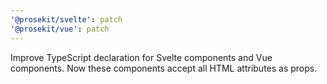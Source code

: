 ```yaml
---
'@prosekit/svelte': patch
'@prosekit/vue': patch
---
```


Improve TypeScript declaration for Svelte components and Vue components. Now these components accept all HTML attributes as props.

